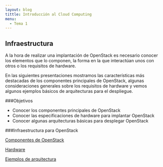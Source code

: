 ```yaml
---
layout: blog
tittle: Introducción al Cloud Computing
menu:
  - Tema 1
---
```

## Infraestructura

A la hora de realizar una implantación de OpenStack es necesario conocer los
elementos que lo componen, la forma en la que interactúan unos con otros o los
requisitos de hardware.

En las siguientes presentaciones mostramos las características más destacadas de
los componentes principales de OpenStack, algunas consideraciones generales
sobre los requisitos de hardware y vemos algunos ejemplos básicos de
arquitecturas para el despliegue.

###Objetivos

* Conocer los componentes principales de OpenStack
* Conocer las especificaciones de hardware para implantar OpenStack
* Conocer algunas arquitecturas básicas para desplegar OpenStack

###Infraestructura para OpenStack

[Componentes de OpenStack](componentes_openstack.html)

[Hardware](hardware_openstack.html)

[Ejemplos de arquitectura](arquitectura_openstack.html)